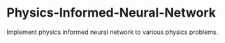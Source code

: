 # Physics-Informed-Neural-Network
Implement physics informed neural network to various physics problems.
